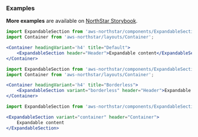 ### Examples

**More examples** are available on <a href="https://storybook.northstar.aws-prototyping.cloud/?path=/story/components-expandablesection--default" target="_blank" rel="noreferrer noopener">NorthStar Storybook</a>.

```jsx
import ExpandableSection from 'aws-northstar/components/ExpandableSection';
import Container from 'aws-northstar/layouts/Container';

<Container headingVariant='h4' title="Default">
    <ExpandableSection header="Header">Expandable content</ExpandableSection>  
</Container>
```

```jsx
import ExpandableSection from 'aws-northstar/components/ExpandableSection';
import Container from 'aws-northstar/layouts/Container';

<Container headingVariant='h4' title="Borderless">
    <ExpandableSection variant="borderless" header="Header">Expandable content</ExpandableSection>  
</Container>
```

```jsx
import ExpandableSection from 'aws-northstar/components/ExpandableSection';

<ExpandableSection variant="container" header="Container">
    Expandable content
</ExpandableSection>
```
